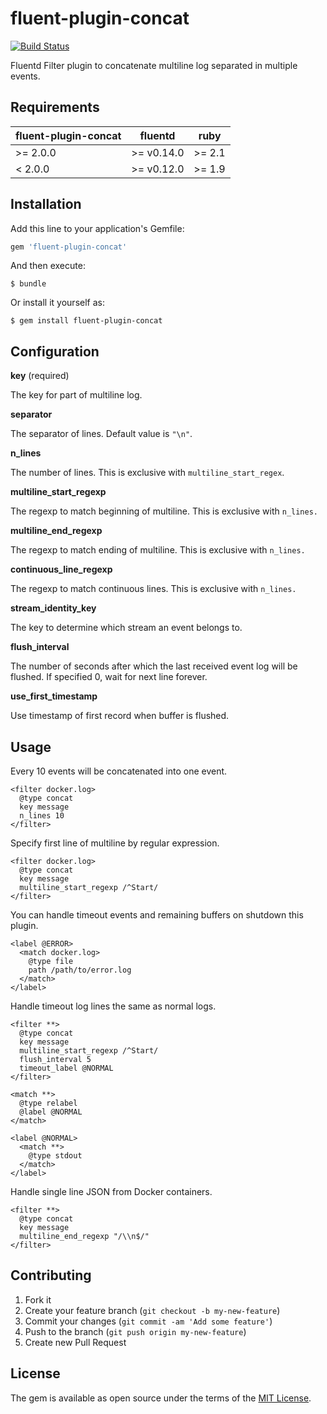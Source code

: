 # fluent-plugin-concat

[![Build Status](https://travis-ci.org/fluent-plugins-nursery/fluent-plugin-concat.svg?branch=master)](https://travis-ci.org/fluent-plugins-nursery/fluent-plugin-concat)

Fluentd Filter plugin to concatenate multiline log separated in multiple events.

## Requirements

| fluent-plugin-concat | fluentd    | ruby   |
|----------------------|------------|--------|
| >= 2.0.0             | >= v0.14.0 | >= 2.1 |
| < 2.0.0              | >= v0.12.0 | >= 1.9 |

## Installation

Add this line to your application's Gemfile:

```ruby
gem 'fluent-plugin-concat'
```

And then execute:

    $ bundle

Or install it yourself as:

    $ gem install fluent-plugin-concat

## Configuration

**key** (required)

The key for part of multiline log.

**separator**

The separator of lines.
Default value is `"\n"`.

**n\_lines**

The number of lines.
This is exclusive with `multiline_start_regex`.

**multiline\_start\_regexp**

The regexp to match beginning of multiline.
This is exclusive with `n_lines.`

**multiline\_end\_regexp**

The regexp to match ending of multiline.
This is exclusive with `n_lines.`

**continuous\_line\_regexp**

The regexp to match continuous lines.
This is exclusive with `n_lines.`

**stream\_identity\_key**

The key to determine which stream an event belongs to.

**flush\_interval**

The number of seconds after which the last received event log will be flushed.
If specified 0, wait for next line forever.

**use\_first\_timestamp**

Use timestamp of first record when buffer is flushed.

## Usage

Every 10 events will be concatenated into one event.

```aconf
<filter docker.log>
  @type concat
  key message
  n_lines 10
</filter>
```

Specify first line of multiline by regular expression.

```aconf
<filter docker.log>
  @type concat
  key message
  multiline_start_regexp /^Start/
</filter>
```

You can handle timeout events and remaining buffers on shutdown this plugin.

```aconf
<label @ERROR>
  <match docker.log>
    @type file
    path /path/to/error.log
  </match>
</label>
```

Handle timeout log lines the same as normal logs.

```aconf
<filter **>
  @type concat
  key message
  multiline_start_regexp /^Start/
  flush_interval 5
  timeout_label @NORMAL
</filter>

<match **>
  @type relabel
  @label @NORMAL
</match>

<label @NORMAL>
  <match **>
    @type stdout
  </match>
</label>
```

Handle single line JSON from Docker containers.

```aconf
<filter **>
  @type concat
  key message
  multiline_end_regexp "/\\n$/"
</filter>
```

## Contributing

1. Fork it
2. Create your feature branch (`git checkout -b my-new-feature`)
3. Commit your changes (`git commit -am 'Add some feature'`)
4. Push to the branch (`git push origin my-new-feature`)
5. Create new Pull Request

## License

The gem is available as open source under the terms of the [MIT License](http://opensource.org/licenses/MIT).

